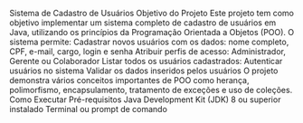 
Sistema de Cadastro de Usuários
Objetivo do Projeto
Este projeto tem como objetivo implementar um sistema completo de cadastro de usuários em Java, utilizando os princípios da Programação Orientada a Objetos (POO). O sistema permite:
Cadastrar novos usuários com os dados: nome completo, CPF, e-mail, cargo, login e senha
Atribuir perfis de acesso: Administrador, Gerente ou Colaborador
Listar todos os usuários cadastrados:
Autenticar usuários no sistema
Validar os dados inseridos pelos usuários
O projeto demonstra vários conceitos importantes de POO como herança, polimorfismo, encapsulamento, tratamento de exceções e uso de coleções.
Como Executar
Pré-requisitos
Java Development Kit (JDK) 8 ou superior instalado
Terminal ou prompt de comando

